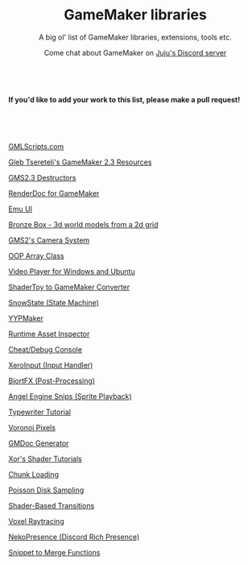 <h1 align="center">GameMaker libraries</h1>

<p align="center">A big ol' list of GameMaker libraries, extensions, tools etc.</p>

<p align="center">Come chat about GameMaker on <a href="https://discord.gg/8krYCqr">Juju's Discord server</a></p>

&nbsp;

&nbsp;

**If you'd like to add your work to this list, please make a pull request!**

&nbsp;

&nbsp;

[GMLScripts.com](https://www.gmlscripts.com/)

[Gleb Tsereteli's GameMaker 2.3 Resources](https://docs.google.com/document/d/1wUm8FZPm8AKLZgC-P76TPJAMXs0EN2s5mJGvvUFwycw)

[GMS2.3 Destructors](https://github.com/DatZach/Destructors)

[RenderDoc for GameMaker](https://github.com/Blokatt/renderdoc-gms2-kit)

[Emu UI](https://github.com/DragoniteSpam/Emu)

[Bronze Box -  3d world models from a 2d grid](https://github.com/cicadian/Bronze-Box)

[GMS2's Camera System](https://maddestudiosgames.com/gms2-meet-the-camera-system/)

[OOP Array Class](https://github.com/evolutionleo/ArrayClass)

[Video Player for Windows and Ubuntu](https://forum.yoyogames.com/index.php?threads/video-player-for-windows-and-ubuntu.77882/)

[ShaderToy to GameMaker Converter](https://iarri.github.io/Shadertoy2GM/)

[SnowState (State Machine)](https://github.com/sohomsahaun/SnowState)

[YYPMaker](https://sahaun.itch.io/yyp-maker)

[Runtime Asset Inspector](https://github.com/nommiin/meta)

[Cheat/Debug Console](https://github.com/daikon-games/rt-shell)

[XeroInput (Input Handler)](https://www.reddit.com/r/gamemaker/comments/icoh6m/xeroinput_gms23_input_handler/)

[BjortFX (Post-Processing)](https://github.com/TandyRum1024/gms-bjortfx-filter)

[Angel Engine Snips (Sprite Playback)](https://github.com/angelwire/AESnips/)

[Typewriter Tutorial](https://www.yoyogames.com/blog/581/coffee-break-tutorial-easy-typewriter-dialogue-gml)

[Voronoi Pixels](https://github.com/XorDev/GMS-Voronoi-Pixels)

[GMDoc Generator](https://github.com/kraifpatrik/gmdoc)

[Xor's Shader Tutorials](https://xorshaders.weebly.com/)

[Chunk Loading](https://github.com/tonystr/Reveen)

[Poisson Disk Sampling](https://apathyhill.com/blog/gms2-tutorial/poisson-disk-sampling)

[Shader-Based Transitions](https://short-bread.itch.io/transfx)

[Voxel Raytracing](https://www.dropbox.com/s/zepu1s03ikhi2gb/DistanceField.yyz?dl=0)

[NekoPresence (Discord Rich Presence)](https://marketplace.yoyogames.com/assets/9526/nekopresence)

[Snippet to Merge Functions](https://gist.github.com/evolutionleo/308655519b0abc0105275cde8c0ff015)

